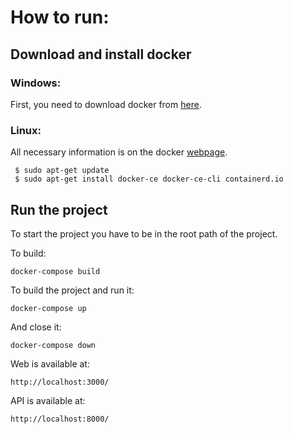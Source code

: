 # How to run:

## Download and install docker

### Windows:

First, you need to download docker from [here](https://www.docker.com/get-started).

### Linux:

All necessary information is on the docker [webpage](https://docs.docker.com/engine/install/ubuntu/).

```
 $ sudo apt-get update
 $ sudo apt-get install docker-ce docker-ce-cli containerd.io
```

## Run the project

To start the project you have to be in the root path of the project.

To build:

```
docker-compose build
```

To build the project and run it:

```
docker-compose up
```

And close it:

```
docker-compose down
```

Web is available at: 
```
http://localhost:3000/
```
API is available at: 
```
http://localhost:8000/
```

